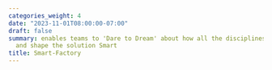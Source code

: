 ```yaml
---
categories_weight: 4
date: "2023-11-01T08:00:00-07:00"
draft: false
summary: enables teams to 'Dare to Dream' about how all the disciplines can resonate
  and shape the solution Smart
title: Smart-Factory
---
```

